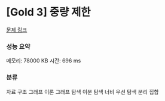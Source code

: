 
# [Gold 3] 중량 제한

[문제 링크](https://www.acmicpc.net/problem/1939)
### 성능 요약

<p>메모리: 78000 KB 시간: 696 ms </p>

### 분류
자료 구조
그래프 이론
그래프 탐색
이분 탐색
너비 우선 탐색
분리 집합
